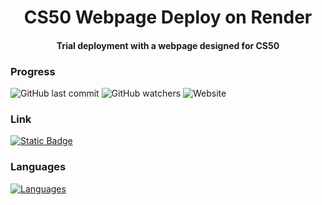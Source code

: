 <h1 align='center'>
  CS50 Webpage Deploy on Render
</h1>

<h4 align="center">
  Trial deployment with a webpage designed for CS50  </br>
</h4>

### Progress
![GitHub last commit](https://img.shields.io/github/last-commit/Tar-Annatar/base_station)
![GitHub watchers](https://img.shields.io/github/watchers/Tar-Annatar/base_station)
<img alt="Website" src="https://img.shields.io/website?url=https%3A%2F%2Fbase-station-hl7p.onrender.com">

### Link
<a href="https://base-station-hl7p.onrender.com/login">
  <img alt="Static Badge" src="https://img.shields.io/badge/LINK-blue">
</a>

### Languages
[![Languages](https://skillicons.dev/icons?i=py,java,html,css,bootstrap,flask)](https://skillicons.dev)


